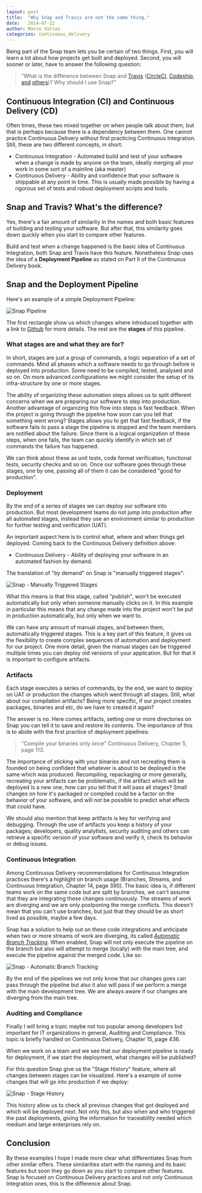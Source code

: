 ```yaml
---
layout: post
title:  "Why Snap and Travis are not the same thing."
date:   2014-07-22
author: Marco Valtas
categories: continuous_delivery
---
```


Being part of the Snap team lets you be certain of two things. First, you will learn a
lot about how projects get built and deployed. Second, you will sooner or
later, have to answer the following question:

> "What is the difference between Snap and [Travis](https://travis.org)
> ([CircleCI](http://circleci.com), [Codeship](https://www.codeship.io),
> [and](https://drone.io) [others](https://buildbox.io))? Why should I use
> Snap?"

## Continuous Integration (CI) and Continuous Delivery (CD)

Often times, these two mixed together on when people talk about them, but that is perhaps because
there is a dependency between them. One cannot practice Continuous Delivery
without first practicing Continuous Integration. Still, these are two
different concepts, in short:

* Continuous Integration - Automated build and test of your software when a
  change is made by anyone on the team, ideally merging all your work in some sort of a mainline (aka master)
* Continuous Delivery - Ability and confidence that your software is shippable at any point in time. This is usually made possible by having a rigorous set of tests and robust deployment scripts and tools.

## Snap and Travis? What's the difference?

Yes, there's a fair amount of similarity in the names and both basic features of
building and testing your software. But after that, this similarity goes down
quickly when you start to compare other features.

Build and test when a change happened is the basic idea of Continuous
Integration, both Snap and Travis have this feature. Nonetheless Snap uses the
idea of a **Deployment Pipeline** as stated on Part II of the Continuous
Delivery book.

## Snap and the Deployment Pipeline

Here's an example of a simple Deployment Pipeline:

![Snap Pipeline](/assets/images/screenshots/why-snapci-and-travisci-are-not-the-same-thing/snap_ci_pipeline.png)

The first rectangle show us which changes where introduced together with a link
to [Github](https://github.com) for more details. The rest are the **stages** of
this pipeline.

### What stages are and what they are for?

In short, stages are just a group of commands, a logic separation of a set of
commands. Mind all phases which a software needs to go through before is
deployed into production. Some need to be compiled, tested, analysed and so on.
On more advanced configurations we might consider the setup of its
infra-structure by one or more stages.

The ability of organizing these automation steps allows us to split different
concerns when we are preparing our software to step into production. Another
advantage of organizing this flow into steps is fast feedback. When the project
is going through the pipeline how soon can you tell that something went wrong?
Stages allows you to get that fast feedback, if the software fails to pass a
stage the pipeline is stopped and the team members are notified about the
failure. Since there is a logical organization of these steps, when one fails,
the team can quickly identify in which set of commands the failure has
happened.

We can think about these as unit tests, code format verification, functional
tests, security checks and so on. Once our software goes through these stages,
one by one, passing all of them it can be considered "good for production".

### Deployment

By the end of a series of stages we can deploy our software into production. But
most development teams do not jump into production after all automated stages,
instead they use an environment similar to production for further testing and
verification (UAT).

An important aspect here is to control what, where and when things get deployed.
Coming back to the Continuous Delivery definition above:

* Continuous Delivery - Ability of deploying your software in an automated
  fashion by demand.

The translation of "by demand" on Snap is "manually triggered stages":

![Snap - Manually Triggered Stages](/assets/images/screenshots/why-snapci-and-travisci-are-not-the-same-thing/snap_ci_manual_stage.png)

What this means is that this stage, called "publish", won't be executed
automatically but only when someone manually clicks on it. In this example in
particular this means that any change made into the project won't be put in
production automatically, but only when we want to.

We can have any amount of manual stages, and between them, automatically
triggered stages. This is a key part of this feature, it gives us the
flexibility to create complex sequences of automation and deployment for our
project. One more detail, given the manual stages can be triggered multiple
times you can deploy old versions of your application. But for that it is
important to configure artifacts.

### Artifacts

Each stage executes a series of commands, by the end, we want to deploy on UAT
or production the changes which went through all stages. Still, what about our
compilation artifacts? Being more specific, if our project creates packages,
binaries and etc, do we have to created it again?

The answer is no. Here comes artifacts, setting one or more directories on Snap
you can tell it to save and restore its contents. The importance of this is to
abide with the first practice of deployment pipelines:

> "Compile your binaries only once"
> Continuous Delivery, Chapter 5, page 113.

The importance of sticking with your binaries and not recreating them is
founded on being confident that whatever is about to be deployed is the same
which was produced. Recompiling, repackaging or more generally, recreating your
artifacts can be problematic, if the artifact which will be deployed is a new
one, how can you tell that it will pass all stages? Small changes on how it's
packaged or compiled could be a factor on the behavior of your software, and
will not be possible to predict what effects that could have.

We should also mention that keep artifacts is key for verifying and debugging.
Through the use of artifacts you keep a history of your packages; developers,
quality analytists, security auditing and others can retrieve a specific
version of your software and verify it, check its behavior or debug issues.

### Continuous Integration

Among Continuous Delivery recommendations for Continuous Integration practices
there's a highlight on branch usage (Branches, Streams, and Continuous
Integration, Chapter 14, page 390). The basic idea is, if different teams work
on the same code but are split by branches, we can't assume that they are
integrating these changes continuously. The streams of work are diverging and we
are only postponing the merge conflicts. This doesn't mean that you can't use
branches, but just that they should be as short lived as possible, maybe a few
days.

Snap has a solution to help out on these code integrations and anticipate when
two or more streams of work are diverging, its called [_Automatic Branch
Tracking_](http://docs.snap-ci.com/working_with_branches/automatic_branch_tracking/).
When enabled, Snap will not only execute the pipeline on the branch but also
will attempt to merge (locally) with the main tree, and execute the pipeline
against the merged code. Like so:

![Snap - Automatic Branch Tracking](/assets/images/screenshots/why-snapci-and-travisci-are-not-the-same-thing/snap_ci_auto_branch_tracking.png)

By the end of the pipelines we not only know that our changes goes can pass
through the pipeline but also it also will pass if we perform a merge with the
main development tree. We are always aware if our changes are diverging from the
main tree.

### Auditing and Compliance

Finally I will bring a topic maybe not too popular among developers but
important for IT organizations in general, Auditing and Compliance. This topic
is briefly handled on Continuous Delivery, Chapter 15, page 436.

When we work on a team and we see that our deployment pipeline is ready for
deployment, if we start the deployment, what changes will be published?

For this question Snap give us the "Stage History" feature, where all changes
between stages can be visualized. Here's a example of some changes that will go
into production if we deploy:

![Snap - Stage History](/assets/images/screenshots/why-snapci-and-travisci-are-not-the-same-thing/snap_ci_stage_history.png)

This history allow us to check all previous changes that got deployed and which
will be deployed next. Not only this, but also when and who triggered the past
deployments, giving the information for traceability needed which medium and
large enterprises rely on.

## Conclusion

By these examples I hope I made more clear what differentiates Snap from other
similar offers. These similarities start with the naming and its basic features
but soon they go down as you start to compare other features. Snap is focused on
Continuous Delivery practices and not only Continuous Integration ones, this is
the difference about Snap.

